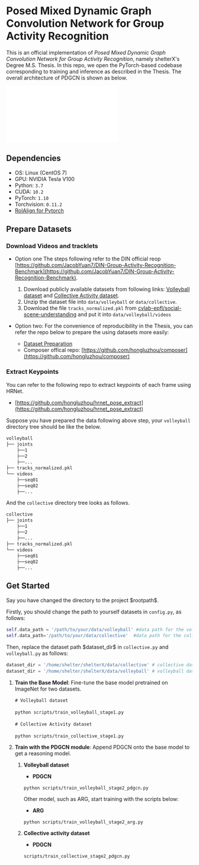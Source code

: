 
# Posed Mixed Dynamic Graph Convolution Network for Group Activity Recognition

This is an official implementation of *Posed Mixed Dynamic Graph Convolution Network for Group Activity Recognition*, namely shelterX's Degree M.S. Thesis. In this repo, we open the PyTorch-based codebase corresponding to training and inference as described in the Thesis. The overall architecture of PDGCN is shown as below.

![overall framwork of PDGCN](figures/2-branch_crop.pdf)

## Dependencies

- OS: Linux (CentOS 7)
- GPU: NVIDIA Tesla V100
- Python: `3.7`
- CUDA: `10.2`
- PyTorch: `1.10`
- Torchvision: `0.11.2`
- [RoIAlign for Pytorch](https://github.com/longcw/RoIAlign.pytorch)

## Prepare Datasets

### Download Videos and tracklets

- Option one
The steps following refer to the DIN official reop [https://github.com/JacobYuan7/DIN-Group-Activity-Recognition-Benchmark](https://github.com/JacobYuan7/DIN-Group-Activity-Recognition-Benchmark).

    1. Download publicly available datasets from following links: [Volleyball dataset](http://vml.cs.sfu.ca/wp-content/uploads/volleyballdataset/volleyball.zip) and [Collective Activity dataset](http://vhosts.eecs.umich.edu/vision//ActivityDataset.zip).
    2. Unzip the dataset file into `data/volleyball` or `data/collective`.
    3. Download the file `tracks_normalized.pkl` from [cvlab-epfl/social-scene-understanding](https://raw.githubusercontent.com/wjchaoGit/Group-Activity-Recognition/master/data/volleyball/tracks_normalized.pkl) and put it into `data/volleyball/videos`

- Option two:
For the convenience of reproducibility in the Thesis, you can refer the repo below to prepare the using datasets more easily:
  - [Dataset Preparation](https://github.com/hongluzhou/composer#dataset-preparation)
  - Composer offical repo: [https://github.com/hongluzhou/composer](https://github.com/hongluzhou/composer)

### Extract Keypoints

You can refer to the following repo to extract keypoints of each frame using HRNet.

- [https://github.com/hongluzhou/hrnet_pose_extract](https://github.com/hongluzhou/hrnet_pose_extract)

Suppose you have prepared the data following above step, your `volleyball` directory tree should be like the below.

```shell
volleyball
├── joints
    ├──1
    ├──2
    ├──...
├── tracks_normalized.pkl
└── videos
    ├──seq01
    ├──seq02
    ├──...
```

And the `collective` directory tree looks as follows.

```shell
collective
├── joints
    ├──1
    ├──2
    ├──...
├── tracks_normalized.pkl
└── videos
    ├──seq01
    ├──seq02
    ├──...
```

## Get Started

Say you have changed the directory to the project \$rootpath\$.

Firstly, you should change the path to yourself datasets in `config.py`, as follows:

```python
self.data_path = '/path/to/your/data/volleyball' #data path for the volleyball dataset
self.data_path='/path/to/your/data/collective'  #data path for the collective dataset
```

Then, replace the dataset path \$dataset_dir\$ in `collective.py` and `volleyball.py` as follows:

```python
dataset_dir = '/home/shelter/shelterX/data/collective' # collective dataset
dataset_dir = '/home/shelter/shelterX/data/volleyball' # volleyball dataset
```

1. **Train the Base Model**: Fine-tune the base model pretrained on ImageNet for two datasets.

    ```shell
    # Volleyball dataset
    
    python scripts/train_volleyball_stage1.py
    
    # Collective Activity dataset
     
    python scripts/train_collective_stage1.py
    ```

2. **Train with the PDGCN module**: Append PDGCN onto the base model to get a reasoning model.
    1. **Volleyball dataset**

        - **PDGCN**

        ```shell
        python scripts/train_volleyball_stage2_pdgcn.py
        ```

        Other model, such as ARG, start training with the scripts below:
       - **ARG**

        ```shell
        python scripts/train_volleyball_stage2_arg.py
        ```

    2. **Collective activity dataset**

        - **PDGCN**

        ```shell
        scripts/train_collective_stage2_pdgcn.py
        ```
